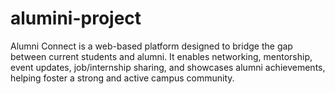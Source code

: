 # alumini-project
Alumni Connect is a web-based platform designed to bridge the gap between current students and alumni. It enables networking, mentorship, event updates, job/internship sharing, and showcases alumni achievements, helping foster a strong and active campus community.
